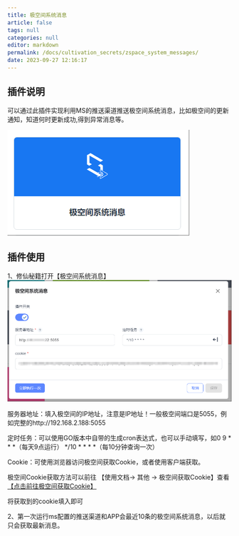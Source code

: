 ```yaml
---
title: 极空间系统消息
article: false
tags: null
categories: null
editor: markdown
permalink: /docs/cultivation_secrets/zspace_system_messages/
date: 2023-09-27 12:16:17
---
```

## 插件说明
可以通过此插件实现利用MS的推送渠道推送极空间系统消息，比如极空间的更新通知，知道何时更新成功,得到异常消息等。

![01.png](./images/zspace_system_messages/01.png)

## 插件使用
1、修仙秘籍打开【极空间系统消息】
![02.png](./images/zspace_system_messages/02.png)

服务器地址：填入极空间的IP地址，注意是IP地址！一般极空间端口是5055，例如完整的http://192.168.2.188:5055

定时任务：可以使用GO版本中自带的生成cron表达式，也可以手动填写，如0 9 * * *（每天9点运行）  */10 * * * *（每10分钟查询一次）

Cookie：可使用浏览器访问极空间获取Cookie，或者使用客户端获取。

极空间Cookie获取方法可以前往 【使用文档-> 其他 -> 极空间获取Cookie】查看 [【点击前往极空间获取Cookie】](/docs/other/zspace_cookie/)

将获取到的cookie填入即可

2、第一次运行ms配置的推送渠道和APP会最近10条的极空间系统消息，以后就只会获取最新消息。